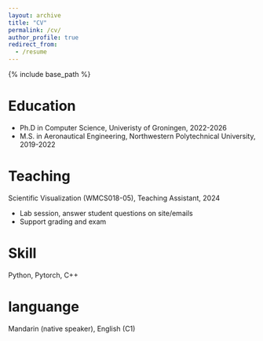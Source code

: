 ```yaml
---
layout: archive
title: "CV"
permalink: /cv/
author_profile: true
redirect_from:
  - /resume
---
```


{% include base_path %}

Education
======
* Ph.D in Computer Science, Univeristy of Groningen, 2022-2026
* M.S. in Aeronautical Engineering, Northwestern Polytechnical University, 2019-2022

Teaching
======
Scientific Visualization (WMCS018-05), Teaching Assistant, 2024
* Lab session, answer student questions on site/emails    
* Support grading and exam

Skill
======
Python, Pytorch, C++

languange
======
Mandarin (native speaker), English (C1)
